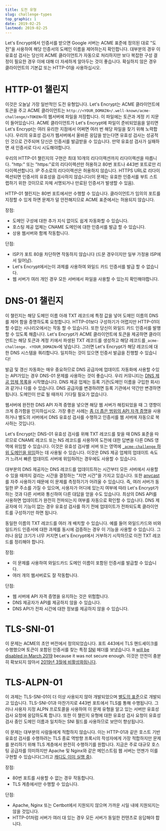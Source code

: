 ```yaml
---
title: 도전 유형
slug: challenge-types
top_graphic: 1
date: 2019-02-25
lastmod: 2019-02-25
---
```


Let's Encrypt에서 인증서를 받으면 Google 서버는 ACME 표준에 정의된 대로 "도전"을 사용하여 해당 인증서의 도메인 이름을 제어하는지 확인합니다. 대부분의 경우 이 유효성 검사는 당신의 ACME 클라이언트가 자동으로 처리하지만 보다 복잡한 구성 결정이 필요한 경우 이에 대해 더 자세하게 알아두는 것이 좋습니다. 확실하지 않은 경우 클라이언트의 기본값 또는 HTTP-01을 사용하십시오.

# HTTP-01 챌린지

이것은 오늘날 가장 일반적인 도전 유형입니다. Let's Encrypt는 ACME 클라이언트에 토큰을 주고 ACME 클라이언트는 `http://<YOUR_DOMAIN>/.well-known/acme-challenge/<TOKEN>`의 웹서버에 파일을 저장합니다. 이 파일에는 토큰과 게정 키 지문이 들어있습니다. ACME 클라이언트가 Let's Encrypt에 파일이 준비되었음을 알리면 Let's Encrypt는 여러 유리한 지점에서 어쩌면 여러 번 해당 파일을 찾기 위해 노력합니다. 우리의 유효성 검사가 웹서버에서 올바른 응답을 받는다면 유효성 검사는 성공적인 것으로 간주되며 당신은 인증서를 발급받을 수 있습니다. 만약 유효성 검사가 실패하면 새 인증서로 다시 시도해야합니다.

우리의 HTTP-01 챌린지의 구현은 최대 10개의 리다이렉션까지 리다이렉션을 따릅니다. "http:" 또는 "https:"로의 리다이렉션만 허용하고 80번 포트나 443번 포트로만 리다이렉션합니다. IP 주소로의 리다이렉션은 허용하지 않습니다. HTTPS URL로 리다이렉션되면 인증서의 유효성을 검사하지 않습니다(이 문제는 유효한 인증서를 부트 스트랩하기 위한 것이므로 자체 서명되거나 만료된 인증서가 발생할 수 있음).

HTTP-01 챌린지는 80번 포트에서만 수행할 수 있습니다. 클라이언트가 임의의 포트를 지정할 수 있게 하면 문제가 덜 안전해지므로 ACME 표준에서는 허용되지 않습니다.

장점:

 - 도메인 구성에 대한 추가 지식 없이도 쉽게 자동화할 수 있습니다.
 - 호스팅 제공 업체는 CNAME 도메인에 대한 인증서를 발급 할 수 있습니다.
 - 상용 웹서버와 함께 작동합니다.

단점:

 - ISP가 포트 80을 차단하면 작동하지 않습니다 (드문 경우이지만 일부 가정용 ISP에서 일어남).
 - Let's Encrypt에서는이 과제를 사용하여 와일드 카드 인증서를 발급 할 수 없습니다.
 - 웹 서버가 여러 개인 경우 모든 서버에서 파일을 사용할 수 있는지 확인해야합니다.

# DNS-01 챌린지

이 챌린지는 해당 도메인 이름 아래 TXT 레코드에 특정 값을 넣어 도메인 이름의 DNS를 제어 함을 증명하도록 요청합니다. HTTP-01보다 구성하기가 어렵지만 HTTP-01이 할 수없는 시나리오에서는 작동 할 수 있습니다. 또한 당신이 와일드 카드 인증서를 발행할 수 있도록 해줍니다.
Let's Encrypt가 ACME 클라이언트에 토큰을 제공하면 클라이언트는 해당 토큰과 계정 키에서 파생된 TXT 레코드를 생성하고 해당 레코드를`_acme-challenge. <YOUR_DOMAIN>`에 넣습니다. 그러면 Let's Encrypt가 해당 레코드에 대한 DNS 시스템을 쿼리합니다. 일치하는 것이 있으면 인증서 발급을 진행할 수 있습니다!

발급 및 갱신 자동화는 매우 중요하므로 DNS 공급자에 업데이트 자동화에 사용할 수있는 API가있는 경우 DNS-01 문제를 사용하는 것이 좋습니다. 우리 커뮤니티는 [DNS 제공 업체 목록][dns-api-providers]을 시작했습니다. DNS 제공 업체는 등록 기관(도메인 이름을 구입한 회사)과 같거나 다를 수 있습니다. DNS 공급자를 변경하려면 등록 기관에서 약간만 변경하면됩니다. 도메인이 만료 될 때까지 기다릴 필요가 없습니다.

웹서버에 완전한 DNS API 자격 증명을 넣으면 해당 웹 서버가 해킹되었을 때 그 영향이 크게 증가함을 인지하십시오. 가장 좋은 사례는 [좀 더 좁은 범위의 API 자격 증명][securing-dns-credentials]을 사용하거나 별도의 서버에서 DNS 유효성 검사를 수행하고 인증서를 웹 서버에 자동으로 복사하는 것입니다.

Let's Encrypt는 DNS-01 유효성 검사를 위해 TXT 레코드를 찾을 때 DNS 표준을 따르므로 CNAME 레코드 또는 NS 레코드를 사용하여 도전에 대한 답변을 다른 DNS 영역에 위임할 수 있습니다. 이것은 유효성 검사별 서버 또는 영역에 [`_acme-challenge` 하위 도메인을 위임][securing-dns-credentials]하는 데 사용될 수 있습니다. 이것은 DNS 제공 업체의 업데이트 속도가 느려서 빠른 업데이트 서버에 위임하려는 경우에도 사용할 수 있습니다.

대부분의 DNS 제공자는 DNS 레코드를 업데이트하는 시간부터 모든 서버에서 사용할 수 있을 때까지 걸리는 시간을 결정하는 "지연 시간"을 가지고 있습니다. 또한 [anycast]를 자주 사용하기 때문에 이 문제를 측정하기가 어려울 수 있습니다. 즉, 여러 서버가 동일한 IP 주소를 가질 수 있으며, 사용자가 어디에 있는지 여부에 따라 Let's Encrypt가 하는 것과 다른 서버와 통신하여 다른 대답을 얻을 수도 있습니다. 최상의 DNS API를 사용하면 업데이트가 완전히 전파되는지 여부를 자동으로 확인할 수 있습니다. DNS 제공자에 이 기능이 없는 경우 유효성 검사를 하기 전에 업데이트가 전파되도록 클라이언트를 구성하기만 하면 됩니다.

동일한 이름의 TXT 레코드를 여러 개 배치할 수 있습니다. 예를 들어 와일드카드와 비와일드카드 인증서에 대한 과제를 동시에 검증하는 경우 이 기능을 사용할 수 있습니다. 그러나 응답 크기가 너무 커지면 Let's Encrypt에서 거부하기 시작하므로 이전 TXT 레코드를 정리해야 합니다.

장점:

 - 이 문제를 사용하여 와일드카드 도메인 이름이 포함된 인증서를 발급할 수 있습니다.
 - 여러 개의 웹서버로도 잘 작동합니다.

단점:

 - 웹 서버에 API 자격 증명을 유지하는 것은 위험합니다.
 - DNS 제공자가 API를 제공하지 않을 수 있습니다.
 - DNS API가 전파 시간에 대한 정보를 제공하지 않을 수 있습니다.

# TLS-SNI-01

이 문제는 ACME의 초안 버전에서 정의되었습니다. 포트 443에서 TLS 핸드셰이크를 수행했으며 토큰이 포함된 인증서를 찾는 특정 [SNI] 헤더를 보냈습니다. It [will be disabled in March
2019][tls-sni-disablement]
because it was not secure enough. 이것은 안전이 충분히 확보되지 않아서 [2019년 3월에 비활성화됩니다][tls-sni-disablement].

# TLS-ALPN-01

이 과제는 TLS-SNI-01이 더 이상 사용되지 않아 개발되었으며 [별도의 표준][tls-alpn]으로 개발되고 있습니다. TLS-SNI-01과 마찬가지로 443번 포트에서 TLS를 통해 수행됩니다. 그러나 사용자 지정 ALPN 프로토콜을 사용하여 이 문제 유형을 알고 있는 서버만 유효성 검사 요청에 응답하도록 합니다. 또한 이 챌린지 유형에 대한 유효성 검사 요청이 유효성 검사 중인 도메인 이름과 일치하는 SNI 필드를 사용하므로 보안이 향상됩니다.

이 문제는 대부분의 사람들에게 적합하지 않습니다. 이는 HTTP-01과 같은 호스트 기반 유효성 검사를 수행하려는 TLS 종료 역방향 프록시의 작성자에게 가장 적합하지만 문제를 분리하기 위해 TLS 계층에서 완전히 수행하기를 원합니다. 지금은 주로 대규모 호스팅 공급자를 의미하지만 Apache 및 Nginx와 같은 메인스트림 웹 서버는 언젠가 이를 구현할 수 있습니다(그리고 [캐디도 이미 실행 중][caddy-tls-alpn]).

장점:

 - 80번 포트를 사용할 수 없는 경우 작동합니다.
 - TLS 계층에서만 수행할 수 있습니다.

단점:

 - Apache, Nginx 또는 Certbot에서 지원되지 않으며 가까운 시일 내에 지원되지는 않을 것입니다.
 - HTTP-01처럼 서버가 여러 대 있는 경우 모든 서버가 동일한 컨텐츠로 응답해야 합니다.

[dns-api-providers]: https://community.letsencrypt.org/t/dns-providers-who-easily-integrate-with-lets-encrypt-dns-validation/86438
[securing-dns-credentials]: https://www.eff.org/deeplinks/2018/02/technical-deep-dive-securing-automation-acme-dns-challenge-validation
[anycast]: https://en.wikipedia.org/wiki/Anycast
[SNI]: https://en.wikipedia.org/wiki/Server_Name_Indication
[tls-sni-disablement]: https://community.letsencrypt.org/t/march-13-2019-end-of-life-for-all-tls-sni-01-validation-support/74209
[tls-alpn]: https://tools.ietf.org/html/draft-ietf-acme-tls-alpn-01
[caddy-tls-alpn]: https://caddy.community/t/caddy-supports-the-acme-tls-alpn-challenge/4860
